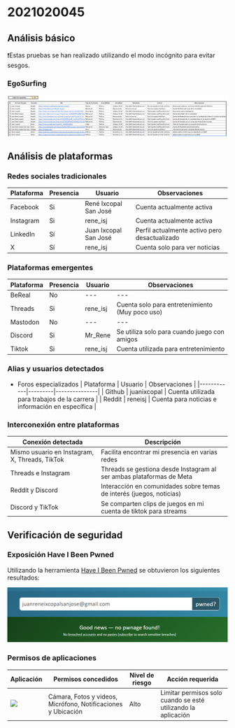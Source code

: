 # 2021020045

## Análisis básico

❗Estas pruebas se han realizado utilizando el modo incógnito para evitar sesgos.

### EgoSurfing

![EgoSurfing](/investigaciones/individual/2021020045/EgoSurfing.png)

## Análisis de plataformas

### Redes sociales tradicionales

| Plataforma | Presencia | Usuario               | Observaciones                                 |
| ---------- | --------- | --------------------- | --------------------------------------------- |
| Facebook   | Si        | René Ixcopal San José | Cuenta actualmente activa                     |
| Instagram  | Si        | rene_isj              | Cuenta actualmente activa                     |
| LinkedIn   | Sí        | Juan Ixcopal San José | Perfil actualmente activo pero desactualizado |
| X          | Sí        | rene_isj              | Cuenta solo para ver noticias                 |

### Plataformas emergentes

| Plataforma | Presencia | Usuario  | Observaciones                                   |
| ---------- | --------- | -------- | ----------------------------------------------- |
| BeReal     | No        | ---      | ---                                             |
| Threads    | Si        | rene_isj | Cuenta solo para entretenimiento (Muy poco uso) |
| Mastodon   | No        | ---      | ---                                             |
| Discord    | Si        | Mr_Rene  | Se utiliza solo para cuando juego con amigos    |
| Tiktok     | Si        | rene_isj | Cuenta utilizada para entretenimiento           |

### Alias y usuarios detectados

- Foros especializados
  | Plataforma | Usuario | Observaciones |
  |------------|---------|---------------|
  | Github | juanixcopal | Cuenta utilizada para trabajos de la carrera |
  | Reddit | reneisj | Cuenta para noticias e información en específica |

### Interconexión entre plataformas

| Conexión detectada                             | Descripción                                                          |
| ---------------------------------------------- | -------------------------------------------------------------------- |
| Mismo usuario en Instagram, X, Threads, TikTok | Facilita encontrar mi presencia en varias redes                      |
| Threads e Instagram                            | Threads se gestiona desde Instagram al ser ambas plataformas de Meta |
| Reddit y Discord                               | Interacción en comunidades sobre temas de interés (juegos, noticias) |
| Discord y TikTok                               | Se comparten clips de juegos en mi cuenta de tiktok para streams     |

## Verificación de seguridad

### Exposición Have I Been Pwned

Utilizando la herramienta [Have I Been Pwned](https://haveibeenpwned.com/) se obtuvieron los siguientes resultados:

![Resultados](/investigaciones/individual/2021020045/pwned.png)

### Permisos de aplicaciones

| Aplicación                                                                                     | Permisos concedidos                                           | Nivel de riesgo | Acción requerida                                              |
| ---------------------------------------------------------------------------------------------- | ------------------------------------------------------------- | --------------- | ------------------------------------------------------------- |
| <img src="https://upload.wikimedia.org/wikipedia/commons/a/a5/Instagram_icon.png" width="70"/> | Cámara, Fotos y videos, Micrófono, Notificaciones y Ubicación | Alto            | Limitar permisos solo cuando se esté utilizando la aplicación |
